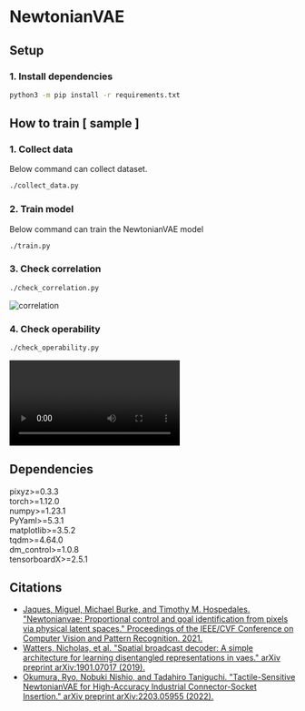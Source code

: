 # NewtonianVAE

## Setup

### 1. Install dependencies
```bash
python3 -m pip install -r requirements.txt
```

## How to train [ sample ]

### 1. Collect data
Below command can collect dataset.
```bash
./collect_data.py
```

### 2. Train model
Below command can train the NewtonianVAE model
```bash
./train.py
```

### 3. Check correlation
```bash
./check_correlation.py
```

![correlation](https://github.com/ItoMasaki/NewtonianVAE/tree/materials/docs/correlation.png)

### 4. Check operability
```bash
./check_operability.py
```

![operability](https://github.com/ItoMasaki/NewtonianVAE/tree/materials/docs/NewtonianVAE.mov)

## Dependencies
pixyz>=0.3.3  
torch>=1.12.0  
numpy>=1.23.1  
PyYaml>=5.3.1  
matplotlib>=3.5.2  
tqdm>=4.64.0  
dm_control>=1.0.8  
tensorboardX>=2.5.1  


## Citations
- [Jaques, Miguel, Michael Burke, and Timothy M. Hospedales. "Newtonianvae: Proportional control and goal identification from pixels via physical latent spaces." Proceedings of the IEEE/CVF Conference on Computer Vision and Pattern Recognition. 2021.](https://arxiv.org/abs/2006.01959)  
- [Watters, Nicholas, et al. "Spatial broadcast decoder: A simple architecture for learning disentangled representations in vaes." arXiv preprint arXiv:1901.07017 (2019).](https://arxiv.org/abs/1901.07017)
- [Okumura, Ryo, Nobuki Nishio, and Tadahiro Taniguchi. "Tactile-Sensitive NewtonianVAE for High-Accuracy Industrial Connector-Socket Insertion." arXiv preprint arXiv:2203.05955 (2022).](https://arxiv.org/abs/2203.05955)
